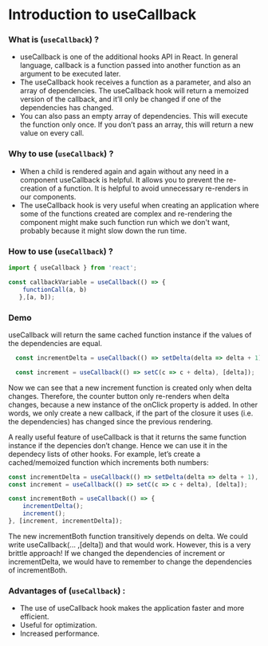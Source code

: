 # Introduction to useCallback

### What is (```useCallback```) ?
* useCallback is one of the additional hooks API in React. In general language, callback is a function passed into another function as an argument to be executed later.
* The useCallback hook receives a function as a parameter, and also an array of dependencies. The useCallback hook will return a memoized version of the callback, and it’ll only be changed if one of the dependencies has changed.
* You can also pass an empty array of dependencies. This will execute the function only once. If you don’t pass an array, this will return a new value on every call.

### Why to use (```useCallback```) ?
* When a child is rendered again and again without any need in a component useCallback is helpful. It allows you to prevent the re-creation of a function. It is helpful to avoid unnecessary re-renders in our components.
* The useCallback hook is very useful when creating an application where some of the functions created are complex and re-rendering the component might make such function run which we don't want, probably because it might slow down the run time.

### How to use (```useCallback```) ?
``` javascript 
import { useCallback } from 'react';

const callbackVariable = useCallback(() => { 
    functionCall(a, b) 
   },[a, b]);
  ```
### Demo 
useCallback will return the same cached function instance if the values of the dependencies are equal.

```javascript
  const incrementDelta = useCallback(() => setDelta(delta => delta + 1), []);

  const increment = useCallback(() => setC(c => c + delta), [delta]);
  ```
 Now we can see that a new increment function is created only when delta changes. Therefore, the counter button only re-renders when delta changes, because a new instance of the onClick property is added. In other words, we only create a new callback, if the part of the closure it uses (i.e. the dependencies) has changed since the previous rendering.

 A really useful feature of useCallback is that it returns the same function instance if the depencies don’t change. Hence we can use it in the dependecy lists of other hooks. For example, let’s create a cached/memoized function which increments both numbers:
 
``` javascript
const incrementDelta = useCallback(() => setDelta(delta => delta + 1), []);
const increment = useCallback(() => setC(c => c + delta), [delta]);

const incrementBoth = useCallback(() => {
    incrementDelta();
    increment();
}, [increment, incrementDelta]); 
```
The new incrementBoth function transitively depends on delta. We could write useCallback(... ,[delta]) and that would work. However, this is a very brittle approach! If we changed the dependencies of increment or incrementDelta, we would have to remember to change the dependencies of incrementBoth.

### Advantages of (```useCallback```) :

* The use of useCallback hook makes the application faster and more efficient.
* Useful for optimization.
* Increased performance.
